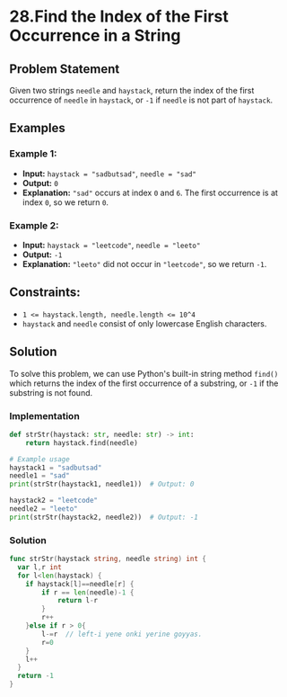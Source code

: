 # 28.Find the Index of the First Occurrence in a String

## Problem Statement

Given two strings `needle` and `haystack`, return the index of the first occurrence of `needle` in `haystack`, or `-1` if `needle` is not part of `haystack`.

## Examples

### Example 1:
- **Input:** `haystack = "sadbutsad"`, `needle = "sad"`
- **Output:** `0`
- **Explanation:** `"sad"` occurs at index `0` and `6`. The first occurrence is at index `0`, so we return `0`.

### Example 2:
- **Input:** `haystack = "leetcode"`, `needle = "leeto"`
- **Output:** `-1`
- **Explanation:** `"leeto"` did not occur in `"leetcode"`, so we return `-1`.

## Constraints:
- `1 <= haystack.length, needle.length <= 10^4`
- `haystack` and `needle` consist of only lowercase English characters.

## Solution

To solve this problem, we can use Python's built-in string method `find()` which returns the index of the first occurrence of a substring, or `-1` if the substring is not found.

### Implementation

```python
def strStr(haystack: str, needle: str) -> int:
    return haystack.find(needle)

# Example usage
haystack1 = "sadbutsad"
needle1 = "sad"
print(strStr(haystack1, needle1))  # Output: 0

haystack2 = "leetcode"
needle2 = "leeto"
print(strStr(haystack2, needle2))  # Output: -1
```

### Solution 
```go
func strStr(haystack string, needle string) int {
  var l,r int 
  for l<len(haystack) {
	if haystack[l]==needle[r] {
		if r == len(needle)-1 {
			return l-r   
		}
		r++
	}else if r > 0{	  
		l-=r  // left-i yene onki yerine goyyas.
		r=0
	} 
	l++
  }
  return -1  
}
```